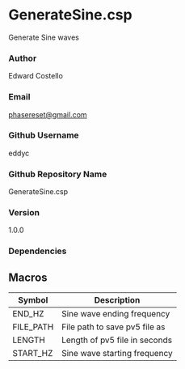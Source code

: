 # GenerateSine.csp

Generate Sine waves

### Author

Edward Costello

### Email

phasereset@gmail.com

### Github Username

eddyc

### Github Repository Name

GenerateSine.csp

### Version

1.0.0

### Dependencies




## Macros 

| Symbol | Description |
|---|---|
| END_HZ | Sine wave ending frequency |
| FILE_PATH | File path to save pv5 file as |
| LENGTH | Length of pv5 file in seconds |
| START_HZ | Sine wave starting frequency |
